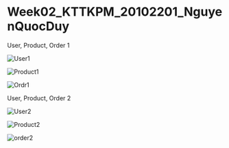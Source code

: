 # Week02_KTTKPM_20102201_NguyenQuocDuy

User, Product, Order 1

![User1](https://github.com/Pandeee12/Week02_KTTKPM_20102201_NguyenQuocDuy/assets/144768405/22a1da3f-de0c-4435-98ad-b32102ff3afb)

![Product1](https://github.com/Pandeee12/Week02_KTTKPM_20102201_NguyenQuocDuy/assets/144768405/8ad4b094-0c49-467b-ba57-521bf607fcbc)

![Ordr1](https://github.com/Pandeee12/Week02_KTTKPM_20102201_NguyenQuocDuy/assets/144768405/9b179aae-c9aa-44cd-b08b-7c93aec7eb96)

User, Product, Order 2

![User2](https://github.com/Pandeee12/Week02_KTTKPM_20102201_NguyenQuocDuy/assets/144768405/562f37ba-2f44-4e0e-9541-bec4de52680b)

![Product2](https://github.com/Pandeee12/Week02_KTTKPM_20102201_NguyenQuocDuy/assets/144768405/9b4458c9-7d2b-46a2-83c5-110e8b4d8f9f)

![order2](https://github.com/Pandeee12/Week02_KTTKPM_20102201_NguyenQuocDuy/assets/144768405/a2b26e83-9142-47d8-ba21-2ff8e9ae712b)


